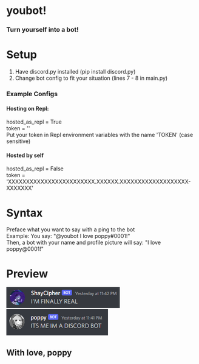 # youbot!
### Turn yourself into a bot!

# Setup
1. Have discord.py installed (pip install discord.py)   
2. Change bot config to fit your situation (lines 7 - 8 in main.py)  
### Example Configs
#### Hosting on Repl:
hosted_as_repl = True   
token = ''  
Put your token in Repl environment variables with the name 'TOKEN' (case sensitive)
#### Hosted by self
hosted_as_repl = False   
token = 'XXXXXXXXXXXXXXXXXXXXXXXX.XXXXXX.XXXXXXXXXXXXXXXXXXX-XXXXXXX'  

# Syntax
Preface what you want to say with a ping to the bot  
Example: You say: "@youbot I love poppy#0001!"  
Then, a bot with your name and profile picture will say: "I love poppy@0001!"  

# Preview
<img src=https://raw.githubusercontent.com/ignpoppyseed/youbot/main/preview/preview1.png> </br>
<img src=https://raw.githubusercontent.com/ignpoppyseed/youbot/main/preview/preview2.png>

## With love, poppy
